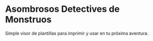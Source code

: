 # Asombrosos Detectives de Monstruos

Simple visor de plantillas para imprimir y usar en tu próxima aventura.
